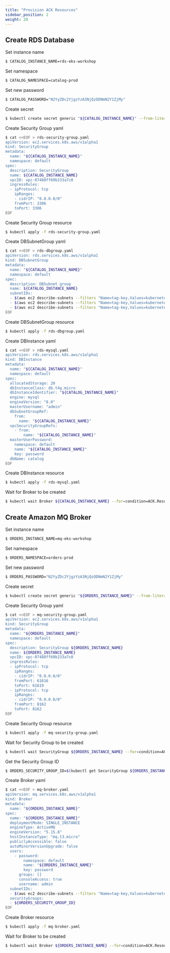 ```yaml
---
title: "Provision ACK Resources"
sidebar_position: 2
weight: 20
---
```


## Create RDS Database

Set instance name
```bash
$ CATALOG_INSTANCE_NAME=rds-eks-workshop
```
Set namespace
```bash
$ CATALOG_NAMESPACE=catalog-prod
```
Set new password
```bash
$ CATALOG_PASSWORD="N2YyZDc2YjgzYzA3NjQzODNmN2Y1ZjMy"
```
Create secret
```bash
$ kubectl create secret generic "${CATALOG_INSTANCE_NAME}" --from-literal=password="${CATALOG_PASSWORD}" --namespace default
```

Create Security Group yaml
```bash
$ cat <<EOF > rds-security-group.yaml
apiVersion: ec2.services.k8s.aws/v1alpha1
kind: SecurityGroup
metadata:
  name: "${CATALOG_INSTANCE_NAME}"
  namespace: default
spec:
  description: SecurityGroup
  name: ${CATALOG_INSTANCE_NAME}
  vpcID: vpc-07488ff69b233a7c0
  ingressRules:
  - ipProtocol: tcp
    ipRanges:
    - cidrIP: "0.0.0.0/0"
    fromPort: 3306
    toPort: 3306
EOF
```

Create Security Group resource
```bash
$ kubectl apply -f rds-security-group.yaml
```

Create DBSubnetGroup yaml
```bash
$ cat <<EOF > rds-dbgroup.yaml
apiVersion: rds.services.k8s.aws/v1alpha1
kind: DBSubnetGroup
metadata:
  name: "${CATALOG_INSTANCE_NAME}"
  namespace: default
spec:
  description: DBSubnet group
  name: ${CATALOG_INSTANCE_NAME}
  subnetIDs:
  - $(aws ec2 describe-subnets --filters "Name=tag-key,Values=kubernetes.io/cluster/$CLUSTER_NAME" "Name=map-public-ip-on-launch,Values=false" --query 'Subnets[0].SubnetId')
  - $(aws ec2 describe-subnets --filters "Name=tag-key,Values=kubernetes.io/cluster/$CLUSTER_NAME" "Name=map-public-ip-on-launch,Values=false" --query 'Subnets[1].SubnetId')
  - $(aws ec2 describe-subnets --filters "Name=tag-key,Values=kubernetes.io/cluster/$CLUSTER_NAME" "Name=map-public-ip-on-launch,Values=false" --query 'Subnets[2].SubnetId')
EOF
```

Create DBSubnetGroup resource
```bash
$ kubectl apply -f rds-dbgroup.yaml
```

Create DBInstance yaml
```bash
$ cat <<EOF > rds-mysql.yaml
apiVersion: rds.services.k8s.aws/v1alpha1
kind: DBInstance
metadata:
  name: "${CATALOG_INSTANCE_NAME}"
  namespace: default
spec:
  allocatedStorage: 20
  dbInstanceClass: db.t4g.micro
  dbInstanceIdentifier: "${CATALOG_INSTANCE_NAME}"
  engine: mysql
  engineVersion: "8.0"
  masterUsername: "admin"
  dbSubnetGroupRef: 
    from: 
      name: "${CATALOG_INSTANCE_NAME}"
  vpcSecurityGroupRefs:
    - from: 
        name: "${CATALOG_INSTANCE_NAME}"
  masterUserPassword:
    namespace: default
    name: "${CATALOG_INSTANCE_NAME}"
    key: password
  dbName: catalog
EOF
```

Create DBInstance resource
```bash
$ kubectl apply -f rds-mysql.yaml
```

Wait for Broker to be created
```bash
$ kubectl wait Broker ${CATALOG_INSTANCE_NAME} --for=condition=ACK.ResourceSynced
```

## Create Amazon MQ Broker 

Set instance name
```bash
$ ORDERS_INSTANCE_NAME=mq-eks-workshop
```
Set namespace
```bash
$ ORDERS_NAMESPACE=orders-prod
```
Set new password
```bash
$ ORDERS_PASSWORD="N2YyZDc2YjgzYzA3NjQzODNmN2Y1ZjMy"
```
Create secret
```bash
$ kubectl create secret generic "${ORDERS_INSTANCE_NAME}" --from-literal=password="${ORDERS_PASSWORD}" --namespace default
```

Create Security Group yaml
```bash
$ cat <<EOF > mq-security-group.yaml
apiVersion: ec2.services.k8s.aws/v1alpha1
kind: SecurityGroup
metadata:
  name: "${ORDERS_INSTANCE_NAME}"
  namespace: default
spec:
  description: SecurityGroup ${ORDERS_INSTANCE_NAME}
  name: ${ORDERS_INSTANCE_NAME}
  vpcID: vpc-07488ff69b233a7c0
  ingressRules:
  - ipProtocol: tcp
    ipRanges:
    - cidrIP: "0.0.0.0/0"
    fromPort: 61616
    toPort: 61619
  - ipProtocol: tcp
    ipRanges:
    - cidrIP: "0.0.0.0/0"
    fromPort: 8162
    toPort: 8162
EOF
```

Create Security Group resource
```bash
$ kubectl apply -f mq-security-group.yaml
```

Wait for Security Group to be created
```bash
$ kubectl wait SecurityGroup ${ORDERS_INSTANCE_NAME} --for=condition=ACK.ResourceSynced
```

Get the Security Group ID
```bash
$ ORDERS_SECURITY_GROUP_ID=$(kubectl get SecurityGroup ${ORDERS_INSTANCE_NAME} -o go-template='{{.status.id}}')
```

Create Broker yaml
```bash
$ cat <<EOF > mq-broker.yaml
apiVersion: mq.services.k8s.aws/v1alpha1
kind: Broker
metadata:
  name: "${ORDERS_INSTANCE_NAME}"
spec:
  name: "${ORDERS_INSTANCE_NAME}"
  deploymentMode: SINGLE_INSTANCE
  engineType: ActiveMQ
  engineVersion: "5.15.8"
  hostInstanceType: "mq.t3.micro"
  publiclyAccessible: false
  autoMinorVersionUpgrade: false
  users:
    - password:
        namespace: default
        name: "${ORDERS_INSTANCE_NAME}"
        key: password
      groups: []
      consoleAccess: true
      username: admin
  subnetIDs:
  - $(aws ec2 describe-subnets --filters "Name=tag-key,Values=kubernetes.io/cluster/$CLUSTER_NAME" "Name=map-public-ip-on-launch,Values=false" --query 'Subnets[0].SubnetId')
  securityGroups:
  - ${ORDERS_SECURITY_GROUP_ID}
EOF
```
 
Create Broker resource
```bash
$ kubectl apply -f mq-broker.yaml
```

Wait for Broker to be created
```bash
$ kubectl wait Broker ${ORDERS_INSTANCE_NAME} --for=condition=ACK.ResourceSynced
```

